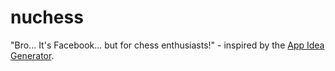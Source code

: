 # nuchess

"Bro... It's Facebook... but for chess enthusiasts!" - inspired by the [App Idea Generator](https://appideagenerator.com/).
